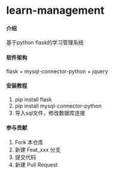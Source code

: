 # learn-management

#### 介绍
基于python flask的学习管理系统

#### 软件架构
flask + mysql-connector-python + jquery

#### 安装教程
1.  pip install flask
2.  pip install mysql-connector-python
3. 导入sql文件，修改数据库连接

#### 参与贡献
1.  Fork 本仓库
2.  新建 Feat_xxx 分支
3.  提交代码
4.  新建 Pull Request

